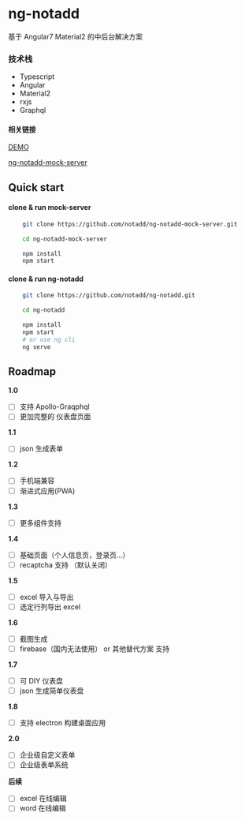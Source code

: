 # ng-notadd

基于 Angular7  Material2  的中后台解决方案

### 技术栈

- Typescript
- Angular
- Material2
- rxjs
- Graphql

#### 相关链接

[DEMO](https://notadd.github.io/ng-notadd)

[ng-notadd-mock-server](https://github.com/notadd/ng-notadd-mock-server)

## Quick start

#### clone & run mock-server
```bash
    git clone https://github.com/notadd/ng-notadd-mock-server.git
    
    cd ng-notadd-mock-server
    
    npm install
    npm start
```

#### clone & run ng-notadd
```bash
    git clone https://github.com/notadd/ng-notadd.git
     
    cd ng-notadd
     
    npm install
    npm start
    # or use ng cli
    ng serve
```

## Roadmap


**1.0**

- [ ] 支持 Apollo-Graqphql
- [ ] 更加完整的 仪表盘页面

**1.1**
- [ ] json 生成表单


**1.2**
- [ ] 手机端兼容
- [ ] 渐进式应用(PWA)

**1.3**
- [ ] 更多组件支持

**1.4**
- [ ] 基础页面（个人信息页，登录页...）
- [ ] recaptcha 支持 （默认关闭）

**1.5**
- [ ] excel 导入与导出
- [ ] 选定行列导出 excel

**1.6**
- [ ] 截图生成
- [ ] firebase（国内无法使用） or 其他替代方案 支持

**1.7**
- [ ] 可 DIY 仪表盘
- [ ] json 生成简单仪表盘

**1.8**
- [ ] 支持 electron 构建桌面应用

**2.0**
- [ ] 企业级自定义表单
- [ ] 企业级表单系统

**后续**

- [ ] excel 在线编辑
- [ ] word 在线编辑
